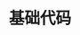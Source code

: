 ---
lang: zh-CN
title: 基础代码
titleTemplate: 数据结构基础代码（注释版）
description: 学好数据结构，走遍天下都不怕
aside: left
lastUpdated: true
sidebar: false
footer: false
prev:
  text: '第三篇|栈、队列和数组'
  link: '/study/408/Data_Structure/栈、队列和数组'
next:
  text: '第五篇|树与二叉树'
  link: '/study/408/Data_Structure/树与二叉树'  
---